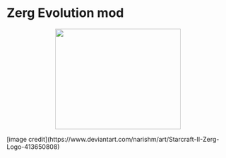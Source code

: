 # Zerg Evolution mod

<p align="center">
  <img height="228" width="284" src="https://images-wixmp-ed30a86b8c4ca887773594c2.wixmp.com/f/d6df2d66-13da-4ce4-ae85-8009742c5c94/d6u9z08-9d5d2f07-709a-4f95-a6dc-00ddf66e6c2b.png/v1/fill/w_284,h_228/starcraft_ii_zerg_logo_by_narishm_d6u9z08-fullview.png?token=eyJ0eXAiOiJKV1QiLCJhbGciOiJIUzI1NiJ9.eyJzdWIiOiJ1cm46YXBwOjdlMGQxODg5ODIyNjQzNzNhNWYwZDQxNWVhMGQyNmUwIiwiaXNzIjoidXJuOmFwcDo3ZTBkMTg4OTgyMjY0MzczYTVmMGQ0MTVlYTBkMjZlMCIsIm9iaiI6W1t7ImhlaWdodCI6Ijw9MjI4IiwicGF0aCI6IlwvZlwvZDZkZjJkNjYtMTNkYS00Y2U0LWFlODUtODAwOTc0MmM1Yzk0XC9kNnU5ejA4LTlkNWQyZjA3LTcwOWEtNGY5NS1hNmRjLTAwZGRmNjZlNmMyYi5wbmciLCJ3aWR0aCI6Ijw9Mjg0In1dXSwiYXVkIjpbInVybjpzZXJ2aWNlOmltYWdlLm9wZXJhdGlvbnMiXX0.Tbi5zkD0Nkf1kScEvL__PZPui12P4eiFJv1aENEb1u4">
</p>
[image credit](https://www.deviantart.com/narishm/art/Starcraft-II-Zerg-Logo-413650808)

